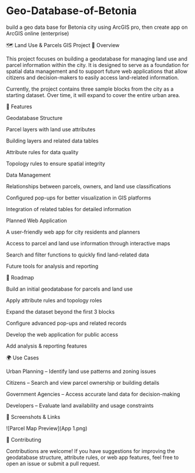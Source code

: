 # Geo-Database-of-Betonia
build a geo data base for Betonia city using ArcGIS pro, then create app on ArcGIS online (enterprise)

🗺️ Land Use & Parcels GIS Project
📌 Overview

This project focuses on building a geodatabase for managing land use and parcel information within the city. It is designed to serve as a foundation for spatial data management and to support future web applications that allow citizens and decision-makers to easily access land-related information.

Currently, the project contains three sample blocks from the city as a starting dataset. Over time, it will expand to cover the entire urban area.

🔑 Features

Geodatabase Structure

Parcel layers with land use attributes

Building layers and related data tables

Attribute rules for data quality

Topology rules to ensure spatial integrity

Data Management

Relationships between parcels, owners, and land use classifications

Configured pop-ups for better visualization in GIS platforms

Integration of related tables for detailed information

Planned Web Application

A user-friendly web app for city residents and planners

Access to parcel and land use information through interactive maps

Search and filter functions to quickly find land-related data

Future tools for analysis and reporting


🚀 Roadmap

 Build an initial geodatabase for parcels and land use

 Apply attribute rules and topology roles

 Expand the dataset beyond the first 3 blocks

 Configure advanced pop-ups and related records

 Develop the web application for public access

 Add analysis & reporting features

🌍 Use Cases

Urban Planning – Identify land use patterns and zoning issues

Citizens – Search and view parcel ownership or building details

Government Agencies – Access accurate land data for decision-making

Developers – Evaluate land availability and usage constraints

📸 Screenshots & Links

![Parcel Map Preview](App 1.png)

🤝 Contributing

Contributions are welcome!
If you have suggestions for improving the geodatabase structure, attribute rules, or web app features, feel free to open an issue or submit a pull request.
